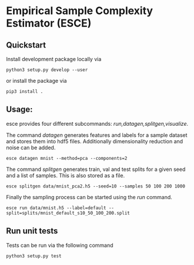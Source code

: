 # Empirical Sample Complexity Estimator (ESCE)

## Quickstart

Install development package locally via

```
python3 setup.py develop --user
```

or install the package via

```
pip3 install .
```

## Usage:

esce provides four different subcommands: *run,datagen,splitgen,visualize*.

The command *datagen* generates features and labels for a sample dataset and stores them into hdf5 files.
Additionally dimensionality reduction and noise can be added.

```
esce datagen mnist --method=pca --components=2
```

The command *splitgen* generates train, val and test splits for a given seed and a list of samples.
This is also stored as a file.

```
esce splitgen data/mnist_pca2.h5 --seed=10 --samples 50 100 200 1000
```

Finally the sampling process can be started using the *run* command.

```
esce run data/mnist.h5 --label=default --split=splits/mnist_default_s10_50_100_200.split
```

## Run unit tests

Tests can be run via the following command

```
python3 setup.py test
```
